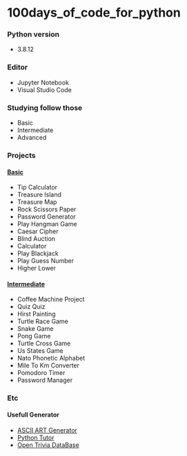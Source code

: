 # 100days_of_code_for_python
### Python version
- 3.8.12

### Editor
- Jupyter Notebook
- Visual Studio Code

### Studying follow those
  - Basic 
  - Intermediate
  - Advanced

### Projects 
#### [Basic](https://github.com/Ki-Sung/100days_of_code_for_python/tree/main/basic_final_projects)
- Tip Calculator
- Treasure Island
- Treasure Map 
- Rock Scissors Paper
- Password Generator
- Play Hangman Game 
- Caesar Cipher
- Blind Auction 
- Calculator
- Play Blackjack 
- Play Guess Number
- Higher Lower
#### [Intermediate](https://github.com/Ki-Sung/100days_of_code_for_python/tree/main/intermediate_final_projects)
- Coffee Machine Project
- Quiz Quiz
- Hirst Painting
- Turtle Race Game
- Snake Game
- Pong Game
- Turtle Cross Game
- Us States Game
- Nato Phonetic Alphabet
- Mile To Km Converter
- Pomodoro Timer
- Password Manager

### Etc
#### Usefull Generator
- [ASCII ART Generator](http://patorjk.com/software/taag/#p=display&f=Doom&t=Guess%20Number)
- [Python Tutor](https://pythontutor.com/python-debugger.html#mode=edit)
- [Open Trivia DataBase](https://opentdb.com/)
